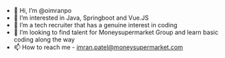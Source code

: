 - 👋 Hi, I’m @oimranpo
- 👀 I’m interested in Java, Springboot and Vue.JS
- 🌱 I’m a tech recruiter that has a genuine interest in coding
- 💞️ I’m looking to find talent for Moneysupermarket Group and learn basic coding along the way
- 📫 How to reach me - imran.patel@moneysupermarket.com

<!---
oimranpo/oimranpo is a ✨ special ✨ repository because its `README.md` (this file) appears on your GitHub profile.
You can click the Preview link to take a look at your changes.
--->
